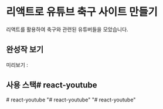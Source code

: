 # 리액트로 유튜브 축구 사이트 만들기

리액트를 활용하여 축구와 관련된 유튜버들을 모았습니다.

## 완성작 보기
미리보기 : 

## 사용 스택#   r e a c t - y o u t u b e  
 #   r e a c t - y o u t u b e  
 "# react-youtube" 
"# react-youtube" 
